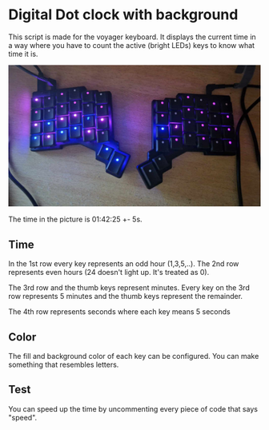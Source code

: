 # Digital Dot clock with background
This script is made for the voyager keyboard. It displays the current time in a
way where you have to count the active (bright LEDs) keys to know what time it
is.

![example](./example.jpg)

The time in the picture is 01:42:25 +- 5s.

## Time
In the 1st row every key represents an odd hour (1,3,5,..). The 2nd row
represents even hours (24 doesn't light up. It's treated as 0). 

The 3rd row and the thumb keys represent minutes. Every key on the 3rd row
represents 5 minutes and the thumb keys represent the remainder.

The 4th row represents seconds where each key means 5 seconds

## Color
The fill and background color of each key can be configured. You can make something that resembles letters.

## Test
You can speed up the time by uncommenting every piece of code that says "speed".
